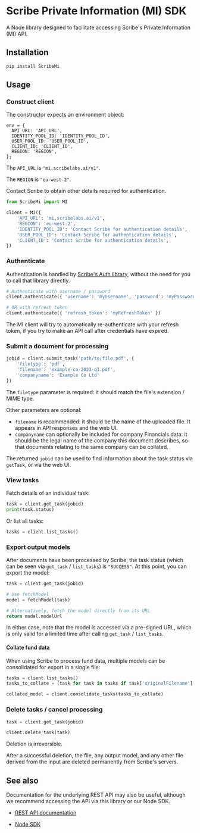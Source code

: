# Scribe Private Information (MI) SDK

A Node library designed to facilitate accessing Scribe's Private Information (MI) API.

## Installation

```bash
pip install ScribeMi
```

## Usage

### Construct client

The constructor expects an environment object:

```
env = {
  API_URL: 'API_URL',
  IDENTITY_POOL_ID: 'IDENTITY_POOL_ID',
  USER_POOL_ID: 'USER_POOL_ID',
  CLIENT_ID: 'CLIENT_ID',
  REGION: 'REGION',
};
```

The `API_URL` is `"mi.scribelabs.ai/v1"`.

The `REGION` is `"eu-west-2"`.

Contact Scribe to obtain other details required for authentication.

```python
from ScribeMi import MI

client = MI({
    'API_URL': 'mi.scribelabs.ai/v1',
    'REGION': 'eu-west-2',
    'IDENTITY_POOL_ID': 'Contact Scribe for authentication details',
    'USER_POOL_ID': 'Contact Scribe for authentication details',
    'CLIENT_ID': 'Contact Scribe for authentication details',
})
```

### Authenticate

Authentication is handled by [Scribe's Auth library](https://github.com/ScribeLabsAI/ScribeAuth/blob/master/README.md), without the need for you to call that library directly.

```python
# Authenticate with username / password
client.authenticate({ 'username': 'myUsername', 'password': 'myPassword' })

# OR with refresh token
client.authenticate({ 'refresh_token': 'myRefreshToken' })
```

The MI client will try to automatically re-authenticate with your refresh token, if you try to make an API call after credentials have expired.

### Submit a document for processing

```python
jobid = client.submit_task('path/to/file.pdf', {
    'filetype': 'pdf',
    'filename': 'example-co-2023-q1.pdf',
    'companyname': 'Example Co Ltd'
})
```

The `filetype` parameter is required: it should match the file's extension / MIME type.

Other parameters are optional:

- `filename` is recommended: it should be the name of the uploaded file. It appears in API responses and the web UI.
- `companyname` can optionally be included for company Financials data: it should be the legal name of the company this document describes, so that documents relating to the same company can be collated.

The returned `jobid` can be used to find information about the task status via `getTask`, or via the web UI.

### View tasks

Fetch details of an individual task:

```python
task = client.get_task(jobid)
print(task.status)
```

Or list all tasks:

```python
tasks = client.list_tasks()
```

### Export output models

After documents have been processed by Scribe, the task status (which can be seen via `get_task` / `list_tasks`) is `"SUCCESS"`. At this point, you can export the model:

```python
task = client.get_task(jobid)

# Use fetchModel
model = fetchModel(task)

# Alternatively, fetch the model directly from its URL
return model.modelUrl
```

In either case, note that the model is accessed via a pre-signed URL, which is only valid for a limited time after calling `get_task` / `list_tasks`.

#### Collate fund data

When using Scribe to process fund data, multiple models can be consolidated for export in a single file:

```python
tasks = client.list_tasks()
tasks_to_collate = [task for task in tasks if task['originalFilename'].startswith('Fund_1')]

collated_model = client.consolidate_tasks(tasks_to_collate)
```

### Delete tasks / cancel processing

```python
task = client.get_task(jobid)

client.delete_task(task)
```

Deletion is irreversible.

After a successful deletion, the file, any output model, and any other file derived from the input are deleted permanently from Scribe's servers.

## See also

Documentation for the underlying REST API may also be useful, although we recommend accessing the API via this library or our Node SDK.

- [REST API documentation](https://scribelabs.ai/docs/docs-mi)

- [Node SDK](https://github.com/ScribeLabsAI/ScribeMiNode)
